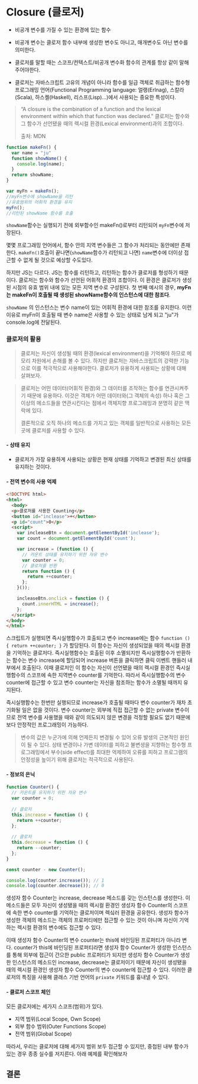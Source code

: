 # Closure (클로저)

- 비공개 변수를 가질 수 있는 환경에 있는 함수
- 비공개 변수는 클로저 함수 내부에 생성한 변수도 아니고, 매개변수도 아닌 변수를 의미한다.
- 클로저를 말할 때는 스코프/컨텍스트/비공개 변수화 함수의 관계를 항상 같이 말해주어야한다.

- 클로저는 자바스크립트 고유의 개념이 아니라 함수를 일급 객체로 취급하는 함수형 프로그래밍 언어(Functional Programming language: 얼랭(Erlnag), 스칼라(Scala), 하스켈(Haskell), 리스프(Lisp)…)에서 사용되는 중요한 특성이다.

> “A closure is the combination of a function and the lexical environment within which that function was declared.”
> 클로저는 함수와 그 함수가 선언됐을 때의 렉시컬 환경(Lexical environment)과의 조합이다.
>
> 출처: MDN



```js
function makeFn() {
  var name = "ju"
  function showName() {
    console.log(name);
  }
  return showName;
}

var myFn = makeFn();
//myFn변수에 showName을 리턴
//유효범위의 어휘적 환경을 유지
myFn();
//리턴된 showName 함수를 호출
```

`showName`함수는 실행되기 전에 외부함수인 makeFn()로부터 리턴되어 `myFn`변수에 저장된다.

몇몇 프로그래밍 언어에서, 함수 안의 지역 변수들은 그 함수가 처리되는 동안에만 존재한다. `makeFn()`호출이 끝나면(`showName`함수가 리턴되고 나면) `name`변수에 더이상 접근할 수 없게 될 것으로 예상할 수도있다.

하지만 JS는 다르다. JS는 함수를 리턴하고, 리턴하는 함수가 클로저를 형성하기 때문이다. 클로저는 함수와 함수가 선언된 어휘적 환경의 조합이다. 이 환경은 클로저가 생성된 시점의 유효 범위 내에 있는 모든 지역 변수로 구성된다. 첫 번째 예시의 경우, **myFn는 makeFn이 호출될 때 생성된 showName함수의 인스턴스에 대한 참조다**.

`showName` 의 인스턴스는 변수 name이 있는 어휘적 환경에 대한 참조를 유지한다. 이런 이유로 myFn이 호출될 때 변수 name은 사용할 수 있는 상태로 남게 되고 "ju"가 console.log에 전달된다. 



### 클로저의 활용

> 클로저는 자신이 생성될 때의 환경(lexical environment)을 기억해야 하므로 메모리 차원에서 손해를 볼 수 있다. 하지만 클로저는 자바스크립트의 강력한 기능으로 이를 적극적으로 사용해야한다. 클로저가 유용하게 사용되는 상황에 대해 살펴보자.

> 클로저는 어떤 데이터(어휘적 환경)와 그 데이터를 조작하는 함수를 연관시켜주기 때문에 유용하다. 이것은 객체가 어떤 데이터와(그 객체의 속성) 하나 혹은 그 이상의 메소드들을 연관시킨다는 점에서 객체지향 프로그래밍과 분명히 같은 맥락에 있다.
>
> 결론적으로 오직 하나의 메소드를 가지고 있는 객체를 일반적으로 사용하는 모든 곳에 클로저를 사용할 수 있다.
>
> 



#### - 상태 유지

- 클로저가 가장 유용하게 사용되는 상황은 현재 상태를 기억하고 변경된 최신 상태를 유지하는 것이다.

#### - 전역 변수의 사용 억제

```html
<!DOCTYPE html>
<html>
  <body>
  <p>클로저를 사용한 Counting</p>
  <button id="inclease">+</button>
  <p id="count">0</p>
  <script>
    var incleaseBtn = document.getElementById('inclease');
    var count = document.getElementById('count');

    var increase = (function () {
      // 카운트 상태를 유지하기 위한 자유 변수
      var counter = 0;
      // 클로저를 반환
      return function () {
        return ++counter;
      };
    }());

    incleaseBtn.onclick = function () {
      count.innerHTML = increase();
    };
  </script>
</body>
</html>

```

스크립트가 실행되면 즉시실행함수가 호출되고 변수 increase에는 함수 `function () { return ++counter; }` 가 할당된다. 이 함수는 자신이 생성되었을 때의 렉시컬 환경을 기억하는 클로저다. 즉시실행함수는 호출된 이후 소멸되지만 즉시실행함수가 반환하는 함수는 변수 increase에 할당되어 increase 버튼을 클릭하면 클릭 이벤트 핸들러 내부에서 호출된다. 이때 클로저인 이 함수는 자신이 선언됐을 때의 렉시컬 환경인 즉시실행함수의 스코프에 속한 지역변수 counter를 기억한다. 따라서 즉시실행함수의 변수 counter에 접근할 수 있고 변수 counter는 자신을 참조하는 함수가 소멸될 때까지 유지된다.



즉시실행함수는 한번만 실행되므로 increase가 호출될 때마다 변수 counter가 재차 초기화될 일은 없을 것이다. 변수 counter는 외부에 직접 접근할 수 없는 private 변수이므로 전역 변수를 사용했을 때와 같이 의도되지 않은 변경을 걱정할 필요도 없기 때문에 보다 안정적인 프로그래밍이 가능하다. 

> 변수의 값은 누군가에 의해 언제든지 변경될 수 있어 오류 발생의 근본적인 원인이 될 수 있다. 상태 변경이나 가변 데이터를 피하고 불변셩을 지향하는 함수형 프로그래밍에서 부수(side effect)를 최대한 억제하여 오류를 피하고 프로그램의 안정성을 높이기 위해 클로저는 적극적으로 사용된다. 



#### - 정보의 은닉

```js 
function Counter() {
  // 카운트를 유지하기 위한 자유 변수
  var counter = 0;
  
  // 클로저
  this.increase = function () {
    return ++counter;
  };
  
  // 클로저
  this.decrease = function () {
    return --counter;
  };
}

const counter - new Counter();

console.log(counter.increase()); // 1
console.log(counter.decrease()); // 0
```

생성자 함수 Counter는 increase, decrease 메소드를 갖는 인스턴스를 생성한다. 이 메소드들은 모두 자신이 생성됐을 때의 렉시컬 환경인 생성자 함수 Counter의 스코프에 속한 변수 counter를 기억하는 클로저이며 렉싴러 환경을 공유한다. 생성자 함수가 생성한 객체의 메소드는 객체의 프로퍼티에만 접근할 수 있는 것이 아니며 자신이 기억하는 렉시컬 환경의 변수에도 접근할 수 있다.

이때 생성자 함수 Counter의 변수 counter는 this에 바인딩된 프로퍼티가 아니라 변다. counter가 this에 바인딩된 프로퍼티라면 생성자 함수 Counter가 생성한 인스턴스를 통해 외부에 접근이 간으한 public 프로퍼티가 되지만 생성자 함수 Counter가 생성한 인스턴스의 메소드인 increase, decrease는 클로저이기 때문에 자신이 생성됐을 때의 렉시컬 환경인 생성자 함수 Counter의 변수 counter에 접근할 수 있다. 이러한 클로저의 특징을 사용해 클래스 기반 언어의 `private` 키워드를 흉내낼 수 있다.



#### - 클로저 스코프 체인

모든 클로저에는 세가지 스코프(범위)가 있다.

- 지역 범위(Local Scope, Own Scope)
- 외부 함수 범위(Outer Functions Scope)
- 전역 범위(Global Scope)

따라서, 우리는 클로저에 대해 세가지 범위 보두 접근할 수 있지만, 중첩된 내부 함수가 있는 경우 종종 실수를 저지른다. 아래 예제를 확인해보자





## 결론







